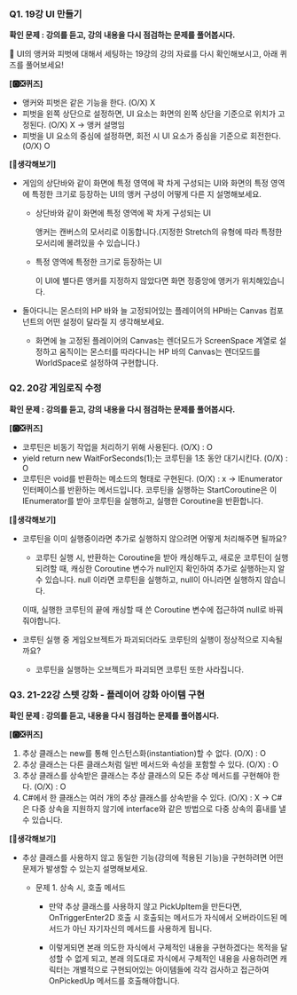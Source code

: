 ### Q1. 19강 UI 만들기

**확인 문제 : 강의를 듣고, 강의 내용을 다시 점검하는 문제를 풀어봅시다.**

<aside>
🧠 UI의 앵커와 피벗에 대해서 세팅하는 19강의 강의 자료를 다시 확인해보시고, 
아래 퀴즈를 풀어보세요!

</aside>

**[🅾️❎퀴즈]**

- 앵커와 피벗은 같은 기능을 한다. (O/X) X
- 피벗을 왼쪽 상단으로 설정하면, UI 요소는 화면의 왼쪽 상단을 기준으로 위치가 고정된다. (O/X) X -> 앵커 설명임
- 피벗을 UI 요소의 중심에 설정하면, 회전 시 UI 요소가 중심을 기준으로 회전한다. (O/X)
O

**[🤔생각해보기]**

- 게임의 상단바와 같이 화면에 특정 영역에 꽉 차게 구성되는 UI와 
화면의 특정 영역에 특정한 크기로 등장하는 UI의 앵커 구성이 어떻게 다른 지 설명해보세요.
    * 상단바와 같이 화면에 특정 영역에 꽉 차게 구성되는 UI

        앵커는 캔버스의 모서리로 이동합니다.(지정한 Stretch의 유형에 따라 특정한 모서리에 몰려있을 수 있습니다.)

    * 특정 영역에 특정한 크기로 등장하는 UI

        이 UI에 별다른 앵커를 지정하지 않았다면 화면 정중앙에 앵커가 위치해있습니다.
    

- 돌아다니는 몬스터의 HP 바와 늘 고정되어있는 플레이어의 HP바는 Canvas 컴포넌트의 어떤 설정이 달라질 지 생각해보세요.
    * 화면에 늘 고정된 플레이어의 Canvas는 렌더모드가 ScreenSpace 계열로 설정하고
    움직이는 몬스터를 따라다니는 HP 바의 Canvas는 렌더모드를 WorldSpace로 설정하여 구현합니다.


### Q2. 20강 게임로직 수정

**확인 문제 : 강의를 듣고, 강의 내용을 다시 점검하는 문제를 풀어봅시다.**

**[🅾️❎퀴즈]**

- 코루틴은 비동기 작업을 처리하기 위해 사용된다. (O/X) : O
- yield return new WaitForSeconds(1);는 코루틴을 1초 동안 대기시킨다. (O/X) : O
- 코루틴은 void를 반환하는 메소드의 형태로 구현된다. (O/X) : x -> IEnumerator 인터페이스를 반환하는 메서드입니다.
코루틴을 실행하는 StartCoroutine은 이 IEnumerator를 받아 코루틴을 실행하고, 실행한 Coroutine을 반환합니다.

**[🤔생각해보기]**

- 코루틴을 이미 실행중이라면 추가로 실행하지 않으려면 어떻게 처리해주면 될까요?

    * 코루틴 실행 시, 반환하는 Coroutine을 받아 캐싱해두고, 새로운 코루틴이 실행되려할 때,
    캐싱한 Coroutine 변수가 null인지 확인하여 추가로 실행하는지 알 수 있습니다.
    null 이라면 코루틴을 실행하고, null이 아니라면 실행하지 않습니다.

    이때, 실행한 코루틴의 끝에 캐싱할 때 쓴 Coroutine 변수에 접근하여 null로 바꿔줘야합니다.

- 코루틴 실행 중 게임오브젝트가 파괴되더라도 코루틴의 실행이 정상적으로 지속될까요?
    * 코루틴을 실행하는 오브젝트가 파괴되면 코루틴 또한 사라집니다.
    
### Q3. 21-22강 스텟 강화 - 플레이어 강화 아이템 구현

**확인 문제 : 강의를 듣고, 내용을 다시 점검하는 문제를 풀어봅시다.**

**[🅾️❎퀴즈]**

1. 추상 클래스는 new를 통해 인스턴스화(instantiation)할 수 없다. (O/X) : O
2. 추상 클래스는 다른 클래스처럼 일반 메서드와 속성을 포함할 수 있다. (O/X) : O
3. 추상 클래스를 상속받은 클래스는 추상 클래스의 모든 추상 메서드를 구현해야 한다. (O/X) : O
4. C#에서 한 클래스는 여러 개의 추상 클래스를 상속받을 수 있다. (O/X) : X -> C#은 다중 상속을 지원하지 않기에 interface와 같은 방법으로 다중 상속의 흉내를 낼 수 있습니다.

**[🤔생각해보기]**

- 추상 클래스를 사용하지 않고 동일한 기능(강의에 적용된 기능)을 구현하려면 어떤 문제가 발생할 수 있는지 설명해보세요.

    * 문제 1. 상속 시, 호출 메서드
        * 만약 추상 클래스를 사용하지 않고 PickUpItem을 만든다면, OnTriggerEnter2D 호출 시 호출되는 메서드가 자식에서 오버라이드된 메서드가 아닌 자기자신의 메서드를 사용하게 됩니다.

        * 이렇게되면 본래 의도한 자식에서 구체적인 내용을 구현하겠다는 목적을 달성할 수 없게 되고, 본래 의도대로 자식에서 구체적인 내용을 사용하려면 캐릭터는
        개별적으로 구현되어있는 아이템들에 각각 검사하고 접근하여 OnPickedUp 메서드를 호출해야합니다.
